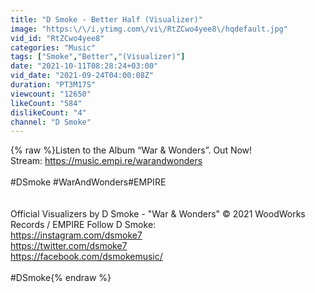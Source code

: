 ```yaml
---
title: "D Smoke - Better Half (Visualizer)"
image: "https:\/\/i.ytimg.com\/vi\/RtZCwo4yee8\/hqdefault.jpg"
vid_id: "RtZCwo4yee8"
categories: "Music"
tags: ["Smoke","Better","(Visualizer)"]
date: "2021-10-11T08:28:24+03:00"
vid_date: "2021-09-24T04:00:08Z"
duration: "PT3M17S"
viewcount: "12650"
likeCount: "584"
dislikeCount: "4"
channel: "D Smoke"
---
```

{% raw %}Listen to the Album “War &amp; Wonders”. Out Now!<br />Stream: <a rel="nofollow" target="blank" href="https://music.empi.re/warandwonders">https://music.empi.re/warandwonders</a><br /><br />#DSmoke #WarAndWonders#EMPIRE<br /><br /><br />Official Visualizers by D Smoke - &quot;War &amp; Wonders&quot;  © 2021 WoodWorks Records / EMPIRE Follow D Smoke:<br /><a rel="nofollow" target="blank" href="https://instagram.com/dsmoke7">https://instagram.com/dsmoke7</a><br /><a rel="nofollow" target="blank" href="https://twitter.com/dsmoke7">https://twitter.com/dsmoke7</a><br /><a rel="nofollow" target="blank" href="https://facebook.com/dsmokemusic/">https://facebook.com/dsmokemusic/</a><br /><br />#DSmoke{% endraw %}
